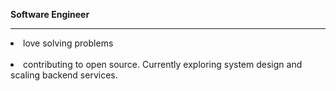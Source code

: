 <strong> Software Engineer </strong>
<hr><li>love solving problems</li></hr> 
<br><li>contributing to open source. Currently exploring system design and scaling backend services.</li></br>
